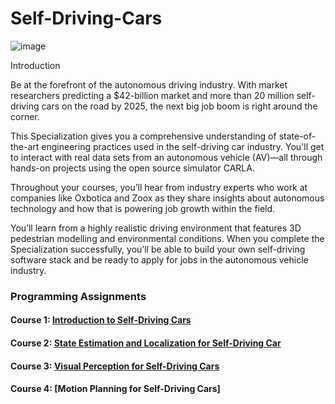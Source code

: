 # Self-Driving-Cars

![image](https://user-images.githubusercontent.com/45831222/188260578-11758ff0-d4d9-473e-85a4-6e38bcf4d751.png)

Introduction

Be at the forefront of the autonomous driving industry. With market researchers predicting a $42-billion market and more than 20 million self-driving cars on the road by 2025, the next big job boom is right around the corner.

This Specialization gives you a comprehensive understanding of state-of-the-art engineering practices used in the self-driving car industry. You'll get to interact with real data sets from an autonomous vehicle (AV)―all through hands-on projects using the open source simulator CARLA.

Throughout your courses, you’ll hear from industry experts who work at companies like Oxbotica and Zoox as they share insights about autonomous technology and how that is powering job growth within the field.

You’ll learn from a highly realistic driving environment that features 3D pedestrian modelling and environmental conditions. When you complete the Specialization successfully, you’ll be able to build your own self-driving software stack and be ready to apply for jobs in the autonomous vehicle industry.

### Programming Assignments

#### Course 1: [Introduction to Self-Driving Cars](https://github.com/dileepkanumuri/Self-Driving-Cars/tree/main/1.%20Introduction%20to%20Self-Driving%20Cars)
#### Course 2: [State Estimation and Localization for Self-Driving Car](https://github.com/dileepkanumuri/Self-Driving-Cars/tree/main/2.%20State%20Estimation%20and%20Localization%20for%20Self-Driving%20Cars)
#### Course 3: [Visual Perception for Self-Driving Cars](https://github.com/dileepkanumuri/Self-Driving-Cars/tree/main/3.%20Visual%20Perception%20for%20Self-Driving%20Cars)
#### Course 4: [Motion Planning for Self-Driving Cars]
